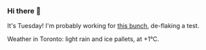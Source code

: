 ### Hi there :wave:

It's Tuesday! I'm probably working for [this bunch](https://github.com/kohofinancial), de-flaking a test.

Weather in Toronto: light rain and ice pallets, at +1°C.
